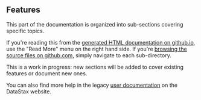 <!--
Licensed to the Apache Software Foundation (ASF) under one
or more contributor license agreements.  See the NOTICE file
distributed with this work for additional information
regarding copyright ownership.  The ASF licenses this file
to you under the Apache License, Version 2.0 (the
"License"); you may not use this file except in compliance
with the License.  You may obtain a copy of the License at

  http://www.apache.org/licenses/LICENSE-2.0

Unless required by applicable law or agreed to in writing,
software distributed under the License is distributed on an
"AS IS" BASIS, WITHOUT WARRANTIES OR CONDITIONS OF ANY
KIND, either express or implied.  See the License for the
specific language governing permissions and limitations
under the License.
-->

## Features

This part of the documentation is organized into sub-sections covering
specific topics.

If you're reading this from the [generated HTML documentation on
github.io](http://datastax.github.io/java-driver/), use the "Read More"
menu on the right hand side. If you're [browsing the source files on
github.com](https://github.com/datastax/java-driver/tree/2.0/features),
simply navigate to each sub-directory.

This is a work in progress: new sections will be added to cover existing
features or document new ones.

You can also find more help in the legacy
[user documentation](http://docs.datastax.com/en/developer/java-driver/2.0/java-driver/whatsNew2.html)
on the DataStax website.
